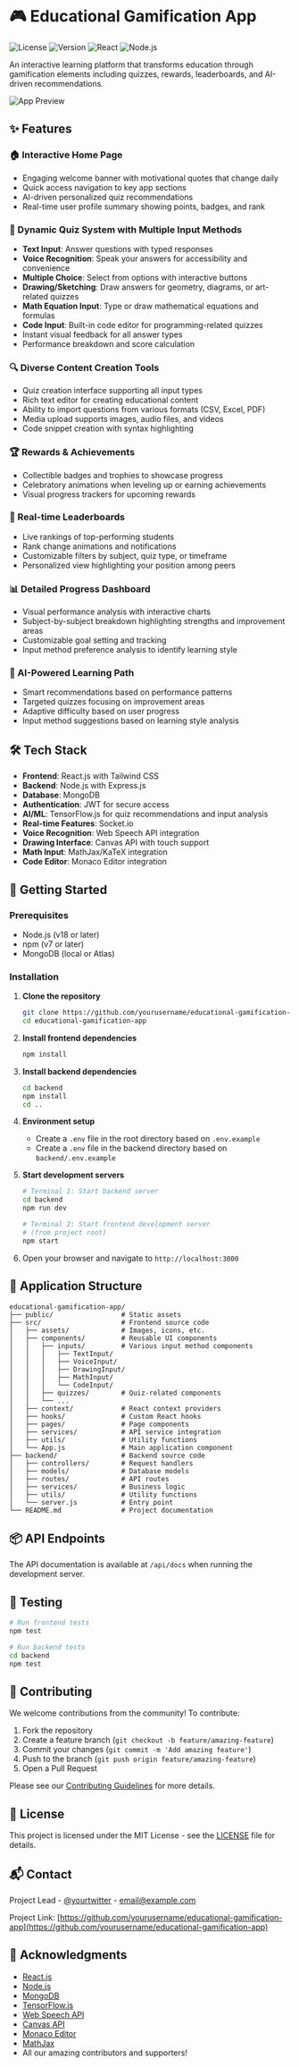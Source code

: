 # 🎮 Educational Gamification App

![License](https://img.shields.io/badge/license-MIT-blue.svg)
![Version](https://img.shields.io/badge/version-1.0.0-green.svg)
![React](https://img.shields.io/badge/React-v18.2.0-61DAFB.svg?logo=react)
![Node.js](https://img.shields.io/badge/Node.js-v18.x-339933.svg?logo=node.js)

An interactive learning platform that transforms education through gamification elements including quizzes, rewards, leaderboards, and AI-driven recommendations.

![App Preview](https://via.placeholder.com/800x400?text=Educational+Gamification+App)

## ✨ Features

### 🏠 Interactive Home Page
- Engaging welcome banner with motivational quotes that change daily
- Quick access navigation to key app sections
- AI-driven personalized quiz recommendations
- Real-time user profile summary showing points, badges, and rank

### 📝 Dynamic Quiz System with Multiple Input Methods
- **Text Input**: Answer questions with typed responses
- **Voice Recognition**: Speak your answers for accessibility and convenience
- **Multiple Choice**: Select from options with interactive buttons
- **Drawing/Sketching**: Draw answers for geometry, diagrams, or art-related quizzes
- **Math Equation Input**: Type or draw mathematical equations and formulas
- **Code Input**: Built-in code editor for programming-related quizzes
- Instant visual feedback for all answer types
- Performance breakdown and score calculation

### 🔍 Diverse Content Creation Tools
- Quiz creation interface supporting all input types
- Rich text editor for creating educational content
- Ability to import questions from various formats (CSV, Excel, PDF)
- Media upload supports images, audio files, and videos
- Code snippet creation with syntax highlighting

### 🏆 Rewards & Achievements
- Collectible badges and trophies to showcase progress
- Celebratory animations when leveling up or earning achievements
- Visual progress trackers for upcoming rewards

### 🥇 Real-time Leaderboards
- Live rankings of top-performing students
- Rank change animations and notifications
- Customizable filters by subject, quiz type, or timeframe
- Personalized view highlighting your position among peers

### 📊 Detailed Progress Dashboard
- Visual performance analysis with interactive charts
- Subject-by-subject breakdown highlighting strengths and improvement areas
- Customizable goal setting and tracking
- Input method preference analysis to identify learning style

### 🤖 AI-Powered Learning Path
- Smart recommendations based on performance patterns
- Targeted quizzes focusing on improvement areas
- Adaptive difficulty based on user progress
- Input method suggestions based on learning style analysis

## 🛠️ Tech Stack

- **Frontend**: React.js with Tailwind CSS
- **Backend**: Node.js with Express.js
- **Database**: MongoDB
- **Authentication**: JWT for secure access
- **AI/ML**: TensorFlow.js for quiz recommendations and input analysis
- **Real-time Features**: Socket.io
- **Voice Recognition**: Web Speech API integration
- **Drawing Interface**: Canvas API with touch support
- **Math Input**: MathJax/KaTeX integration
- **Code Editor**: Monaco Editor integration

## 🚀 Getting Started

### Prerequisites
- Node.js (v18 or later)
- npm (v7 or later)
- MongoDB (local or Atlas)

### Installation

1. **Clone the repository**
   ```bash
   git clone https://github.com/yourusername/educational-gamification-app.git
   cd educational-gamification-app
   ```

2. **Install frontend dependencies**
   ```bash
   npm install
   ```

3. **Install backend dependencies**
   ```bash
   cd backend
   npm install
   cd ..
   ```

4. **Environment setup**
   - Create a `.env` file in the root directory based on `.env.example`
   - Create a `.env` file in the backend directory based on `backend/.env.example`

5. **Start development servers**
   ```bash
   # Terminal 1: Start backend server
   cd backend
   npm run dev

   # Terminal 2: Start frontend development server
   # (from project root)
   npm start
   ```

6. Open your browser and navigate to `http://localhost:3000`

## 📱 Application Structure

```
educational-gamification-app/
├── public/                 # Static assets
├── src/                    # Frontend source code
│   ├── assets/             # Images, icons, etc.
│   ├── components/         # Reusable UI components
│   │   ├── inputs/         # Various input method components
│   │   │   ├── TextInput/      
│   │   │   ├── VoiceInput/     
│   │   │   ├── DrawingInput/   
│   │   │   ├── MathInput/      
│   │   │   └── CodeInput/      
│   │   ├── quizzes/        # Quiz-related components
│   │   └── ...
│   ├── context/            # React context providers
│   ├── hooks/              # Custom React hooks
│   ├── pages/              # Page components
│   ├── services/           # API service integration
│   ├── utils/              # Utility functions
│   └── App.js              # Main application component
├── backend/                # Backend source code
│   ├── controllers/        # Request handlers
│   ├── models/             # Database models
│   ├── routes/             # API routes
│   ├── services/           # Business logic
│   ├── utils/              # Utility functions
│   └── server.js           # Entry point
└── README.md               # Project documentation
```

## 📦 API Endpoints

The API documentation is available at `/api/docs` when running the development server.

## 🧪 Testing

```bash
# Run frontend tests
npm test

# Run backend tests
cd backend
npm test
```

## 🤝 Contributing

We welcome contributions from the community! To contribute:

1. Fork the repository
2. Create a feature branch (`git checkout -b feature/amazing-feature`)
3. Commit your changes (`git commit -m 'Add amazing feature'`)
4. Push to the branch (`git push origin feature/amazing-feature`)
5. Open a Pull Request

Please see our [Contributing Guidelines](CONTRIBUTING.md) for more details.

## 📄 License

This project is licensed under the MIT License - see the [LICENSE](LICENSE) file for details.

## 📬 Contact

Project Lead - [@yourtwitter](https://twitter.com/yourtwitter) - email@example.com

Project Link: [https://github.com/yourusername/educational-gamification-app](https://github.com/yourusername/educational-gamification-app)

## 🙏 Acknowledgments

- [React.js](https://reactjs.org/)
- [Node.js](https://nodejs.org/)
- [MongoDB](https://www.mongodb.com/)
- [TensorFlow.js](https://www.tensorflow.org/js)
- [Web Speech API](https://developer.mozilla.org/en-US/docs/Web/API/Web_Speech_API)
- [Canvas API](https://developer.mozilla.org/en-US/docs/Web/API/Canvas_API)
- [Monaco Editor](https://microsoft.github.io/monaco-editor/)
- [MathJax](https://www.mathjax.org/)
- All our amazing contributors and supporters!
